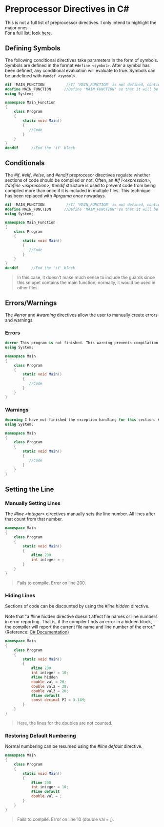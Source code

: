 # Preprocessor Directives in C#
This is not a full list of preprocessor directives. I only intend to highlight the major ones. <br />
For a full list, look [here](https://docs.microsoft.com/en-us/dotnet/csharp/language-reference/preprocessor-directives).

## Defining Symbols
The following conditional directives take parameters in the form of symbols. Symbols are defined in the format `#define <symbol>`. After a symbol has been defined, 
any conditional evaluation will evaluate to true. Symbols can be undefined with `#undef <symbol>`.
```C#
#if !MAIN_FUNCTION          //If 'MAIN_FUNCTION' is not defined, continue until '#endif'
#define MAIN_FUNCTION      //Define 'MAIN_FUNCTION' so that it will be not be compiled twice
using System;

namespace Main_Function
{
    class Program
    {
        static void Main()
        {
           //Code
        }
    }
}
#endif      //End the 'if' block
```

## Conditionals
The _#if_, _#elif_, _#else_, and _#endif_ preprocesor directives regulate whether sections of code should be complied or not. 
Often, an _#if !\<expression\>_, _#define \<expression\>_, _#endif_ structure is used to prevent code from being compiled more than once if it is included in multiple files.
This technique has been replaced with _#prgama once_ nowadays.

```C#
#if !MAIN_FUNCTION          //If 'MAIN_FUNCTION' is not defined, continue until '#endif'
#define MAIN_FUNCTION      //Define 'MAIN_FUNCTION' so that it will be not be compiled twice
using System;

namespace Main_Function
{
    class Program
    {
        static void Main()
        {
           //Code
        }
    }
}
#endif      //End the 'if' block
```
> In this case, it doesn't make much sense to include the guards since this snippet contains the main function; normally, it would be used in other files.

## Errors/Warnings
The _#error_ and _#warning_ directives allow the user to manually create errors and warnings.

### Errors
```C#
#error This program is not finished. This warning prevents compilation.
using System;

namespace Main
{
    class Program
    {
        static void Main()
        {
           //Code
        }
    }
}
```

### Warnings
```C#
#warning I have not finished the exception handling for this section. Careful.
using System;

namespace Main
{
    class Program
    {
        static void Main()
        {
           //Code
        }
    }
}
```

## Setting the Line

### Manually Setting Lines
The _#line \<integer\>_ directives manually sets the line number. All lines after that count from that number.
```C#
namespace Main
{
    class Program
    {
        static void Main()
        {
            #line 200
            int integer = ;
        }
    }
}
```
> Fails to compile. Error on line 200.

### Hiding Lines
Sections of code can be discounted by using the _#line hidden_ directive. <br /> <br />
Note that "a #line hidden directive doesn't affect file names or line numbers in error reporting. That is, if the compiler finds an error in a hidden block, the compiler will report the current file name and line number of the error." (Reference: [C# Documentation](https://docs.microsoft.com/en-us/dotnet/csharp/language-reference/preprocessor-directives))
```C#
namespace Main
{
    class Program
    {
        static void Main()
        {
            #line 200
            int integer = 10;
            #line hidden
            double val = 20;
            double val2 = 20;
            double val3 = 20;
            #line default
            const decimal PI = 3.14M;
        }
    }
}
```
> Here, the lines for the doubles are not counted.

### Restoring Default Numbering
Normal numbering can be resumed using the _#line default_ directive.
```C#
namespace Main
{
    class Program
    {
        static void Main()
        {
            #line 200
            int integer = 10;
            #line default
            double val = ;
        }
    }
}
```
> Fails to compile. Error on line 10 (double val = ;).

